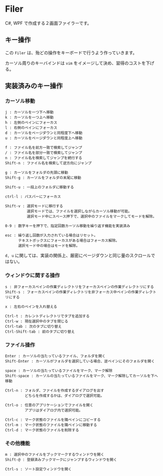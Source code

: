# Filer 

C#, WPF で作成する２画面ファイラーです。

## キー操作

この `Filer` は、殆どの操作をキーボードで行うよう作っていきます。

カーソル周りのキーバインドは `vim` をイメージして決め、習得のコストを下げる。

## 実装済みのキー操作

### カーソル移動

    j : カーソルを一つ下へ移動
    k : カーソルを一つ上へ移動
    h : 左側のペインにフォーカス
    l : 右側のペインにフォーカス
    d : カーソルをページダウンと同程度下へ移動
    u : カーソルをページダウンと同程度上へ移動

    f : ファイル名を前方一致で検索してジャンプ
    / : ファイル名を部分一致で検索してジャンプ
    n : ファイル名を検索してジャンプを続行する
    Shift-n : ファイル名を検索して逆方向にジャンプ

    g : カーソルをフォルダの先頭に移動
    Shift-g : カーソルをフォルダの末尾に移動

    Shift-u : 一段上のフォルダに移動する

    ctrl-l : パスバーにフォーカス

    Shift-v : 選択モードに移行する
              選択モードでは、ファイルを選択しながらカーソル移動が可能。
              選択モード中にスペース押下で、選択中のファイルをマークしてモードを解除。

    0-9 : 数字キーを押下で、指定回数カーソル移動を繰り返す機能を実装済み

    esc : 繰り返し回数が入力されている場合はリセット。
          テキストボックスにフォーカスがある場合はフォーカス解除。
          選択モード中の場合はモードを解除。

`d, u` に関しては、実装の関係上、厳密にページダウンと同じ量のスクロールではない。

### ウィンドウに関する操作

    s : 非フォーカスペインの作業ディレクトリをフォーカスペインの作業ディレクトリにする
    Shift-s : フォーカスペインの作業ディレクトリを非フォーカス中ペインの作業ディレクトリにする

    x : 左右のペインを入れ替える

    Ctrl-t : カレントディレクトリでタブを追加する
    Ctrl-w : 現在選択中のタブを閉じる
    Ctrl-tab : 次のタブに切り替え
    Ctrl-Shift-tab : 前のタブに切り替え

### ファイル操作

    Enter : カーソルの当たっているファイル、フォルダを開く
    Shift-Enter : カーソルがフォルダを選択している場合、逆ペインにそのフォルダを開く

    space : カーソルの当たっているファイルをマーク、マーク解除
    Shift-space : カーソルの当たっているファイルをマーク、マーク解除してカーソルを下へ移動

    Ctrl-n : フォルダ、ファイルを作成するダイアログを出す
             どちらを作成するかは、ダイアログで選択可能。

    Ctrl-o : 任意のアプリケーションでファイルを開く
             アプリはダイアログ内で選択可能。

    Ctrl-c : マーク状態のファイルを隣ペインにコピーする
    Ctrl-m : マーク状態のファイルを隣ペインに移動する
    Ctrl-d : マーク状態のファイルを削除する

### その他機能

    m : 選択中のファイルをブックマークするウィンドウを開く
    Shift-@ : 登録済みブックマークにジャンプするウィンドウを開く

    Ctrl-s : ソート設定ウィンドウを開く